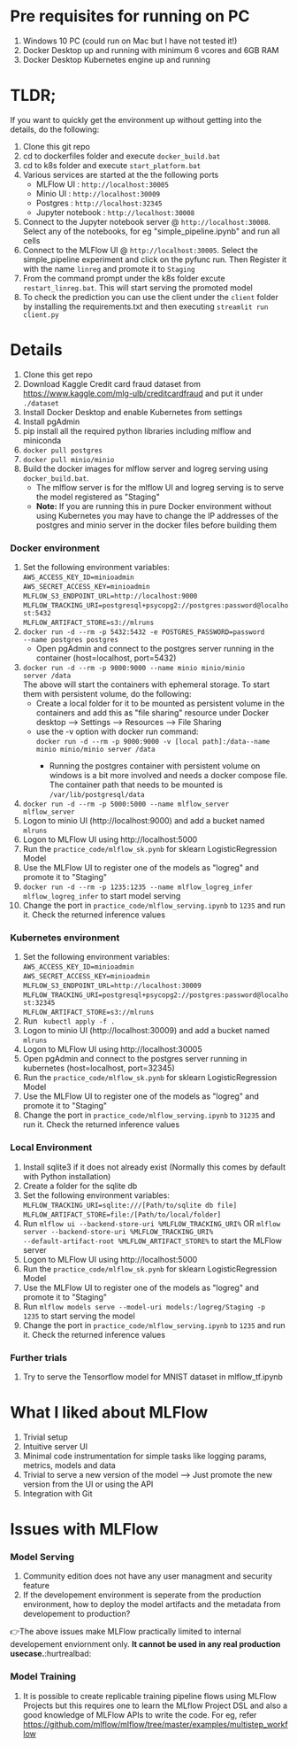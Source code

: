 # Pre requisites for running on PC
1. Windows 10 PC (could run on Mac but I have not tested it!)
2. Docker Desktop up and running with minimum 6 vcores and 6GB RAM
3. Docker Desktop Kubernetes engine up and running

# TLDR;
If you want to quickly get the environment up without getting into the details, do the following:
1. Clone this git repo
3. cd to dockerfiles folder and execute <code>docker_build.bat</code>
4. cd to k8s folder and execute <code>start_platform.bat</code>
5. Various services are started at the the following ports
	<ul>
		<li>MLFlow UI : <code>http://localhost:30005</code></li>
		<li>Minio UI : <code>http://localhost:30009</code></li>
		<li>Postgres : <code>http://localhost:32345</code></li>
		<li>Jupyter notebook : <code>http://localhost:30008</code></li>
	</ul>
6. Connect to the Jupyter notebook server @ <code>http://localhost:30008</code>. Select any of the notebooks, for eg "simple_pipeline.ipynb" and run all cells
7. Connect to the MLFlow UI @ <code>http://localhost:30005</code>. Select the simple_pipeline experiment and click on the pyfunc run. Then Register it with the name <code>linreg</code> and promote it to <code>Staging</code>
8. From the command prompt under the k8s folder excute <code>restart_linreg.bat</code>. This will start serving the promoted model
9. To check the prediction you can use the client under the <code>client</code> folder by installing the requirements.txt and then executing <code>streamlit run client.py</code>


# Details
1. Clone this get repo
2. Download Kaggle Credit card fraud dataset from https://www.kaggle.com/mlg-ulb/creditcardfraud and put it under <code>./dataset</code>
3. Install Docker Desktop and enable Kubernetes from settings
4. Install pgAdmin
5. pip install all the required python libraries including mlflow and miniconda
6. <code>docker pull postgres</code>
7. <code>docker pull minio/minio</code>
8. Build the docker images for mlflow server and logreg serving using <code>docker_build.bat</code>.
	* The mlflow server is for the mlflow UI and logreg serving is to serve the model registered as "Staging"
	* <b>Note:</b> If you are running this in pure Docker environment without using Kubernetes you may have to change the IP addresses of the postgres and minio server in the docker files before building them
### Docker environment
1. Set the following environment variables:<br>
	<code>AWS_ACCESS_KEY_ID=minioadmin</code><br>
	<code>AWS_SECRET_ACCESS_KEY=minioadmin</code><br>
	<code>MLFLOW_S3_ENDPOINT_URL=http://localhost:9000</code><br>
	<code>MLFLOW_TRACKING_URI=postgresql+psycopg2://postgres:password@localhost:5432</code><br>
	<code>MLFLOW_ARTIFACT_STORE=s3://mlruns</code>
2. <code>docker run -d --rm -p 5432:5432 -e POSTGRES_PASSWORD=password --name postgres postgres</code>
	* Open pgAdmin and connect to the postgres server running in the container (host=localhost, port=5432)
3. <code>docker run -d --rm -p 9000:9000 --name minio minio/minio server /data</code><br>
  The above will start the containers with ephemeral storage. To start them with persistent volume, do the following:
	  <ul>
		<li>Create a local folder for it to be mounted as persistent volume in the containers and add this as "file sharing" resource under Docker desktop --> Settings --> Resources --> File Sharing</li>
		<li>use the -v option with docker run command:<br>
			<code>docker run -d --rm -p 9000:9000 -v [local path]:/data--name minio minio/minio server /data</code></li>
			<ul><li>Running the postgres container with persistent volume on windows is a bit more involved and needs a docker compose file. The container path that needs to be mounted is <code>/var/lib/postgresql/data</code></li></ul></ul>
4. <code>docker run -d --rm -p 5000:5000 --name mlflow_server mlflow_server</code><br>
5. Logon to minio UI (http://localhost:9000) and add a bucket named <code>mlruns</code>
6. Logon to MLFlow UI using http://localhost:5000
7. Run the <code>practice_code/mlflow_sk.pynb</code> for sklearn LogisticRegression Model
8. Use the MLFlow UI to register one of the models as "logreg" and promote it to "Staging"
9. <code>docker run -d --rm -p 1235:1235 --name mlflow_logreg_infer mlflow_logreg_infer</code> to start model serving<br>
10. Change the port in <code>practice_code/mlflow_serving.ipynb</code> to <code>1235</code> and run it. Check the returned inference values

### Kubernetes environment
1. Set the following environment variables:<br>
	<code>AWS_ACCESS_KEY_ID=minioadmin</code><br>
	<code>AWS_SECRET_ACCESS_KEY=minioadmin</code><br>
	<code>MLFLOW_S3_ENDPOINT_URL=http://localhost:30009</code><br>
	<code>MLFLOW_TRACKING_URI=postgresql+psycopg2://postgres:password@localhost:32345</code><br>
	<code>MLFLOW_ARTIFACT_STORE=s3://mlruns</code>
2. Run <code> kubectl apply -f . </code>
3. Logon to minio UI (http://localhost:30009) and add a bucket named <code>mlruns</code>
4. Logon to MLFlow UI using http://localhost:30005
5. Open pgAdmin and connect to the postgres server running in kubernetes (host=localhost, port=32345)
6. Run the <code>practice_code/mlflow_sk.pynb</code> for sklearn LogisticRegression Model
7. Use the MLFlow UI to register one of the models as "logreg" and promote it to "Staging"
8. Change the port in <code>practice_code/mlflow_serving.ipynb</code> to <code>31235</code> and run it. Check the returned inference values

### Local Environment
1. Install sqlite3 if it does not already exist (Normally this comes by default with Python installation)
2. Create a folder for the sqlite db
3. Set the following environment variables:<br>
		<code>MLFLOW_TRACKING_URI=sqlite:///[Path/to/sqlite db file]</code><br>
		<code>MLFLOW_ARTIFACT_STORE=file:/[Path/to/local/folder]</code>
4. Run <code>mlflow ui --backend-store-uri  %MLFLOW_TRACKING_URI%</code> OR <code>mlflow server --backend-store-uri  %MLFLOW_TRACKING_URI% --default-artifact-root %MLFLOW_ARTIFACT_STORE%</code> to start the MLFlow server
5. Logon to MLFlow UI using http://localhost:5000
5. Run the <code>practice_code/mlflow_sk.pynb</code> for sklearn LogisticRegression Model
6. Use the MLFlow UI to register one of the models as "logreg" and promote it to "Staging"
7. Run <code>mlflow models serve --model-uri models:/logreg/Staging -p 1235</code> to start serving the model
8. Change the port in <code>practice_code/mlflow_serving.ipynb</code> to <code>1235</code> and run it. Check the returned inference values

### Further trials
1. Try to serve the Tensorflow model for MNIST dataset in mlflow_tf.ipynb

# What I liked about MLFlow
1. Trivial setup
2. Intuitive server UI
3. Minimal code instrumentation for simple tasks like logging params, metrics, models and data
4. Trivial to serve a new version of the model --> Just promote the new version from the UI or using the API
5. Integration with Git

# Issues with MLFlow
### Model Serving
1. Community edition does not have any user managment and security feature
2. If the developement environment is seperate from the production environment, how to deploy the model artifacts and the metadata from developement to production?
 
:point_right:The above issues make MLFlow practically limited to internal developement enviornment only. **It cannot be used in any real production usecase.**:hurtrealbad:

### Model Training
1. It is possible to create replicable training pipeline flows using MLFlow Projects but this requires one to learn the MLflow Project DSL and also a good knowledge of MLFlow APIs to write the code. For eg, refer https://github.com/mlflow/mlflow/tree/master/examples/multistep_workflow
 

